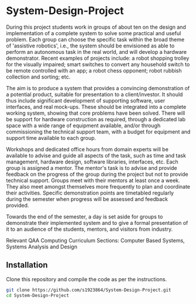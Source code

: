 # System-Design-Project

During this project students work in groups of about ten on the design and implementation of a complete system to solve some practical and useful problem. Each group can choose the specific task within the broad theme of 'assistive robotics', i.e., the system should be envisioned as able to perform an autonomous task in the real world, and will develop a hardware demonstrator. Recent examples of projects include: a robot shopping trolley for the visually impaired; smart switches to convert any household switch to be remote controlled with an app; a robot chess opponent; robot rubbish collection and sorting; etc.

The aim is to produce a system that provides a convincing demonstration of a potential product, suitable for presentation to a client/investor. It should thus include significant development of supporting software, user interfaces, and real mock-ups. These should be integrated into a complete working system, showing that core problems have been solved. There will be support for hardware construction as required, through a dedicated lab space with a wide range of equipment available, and/or through commissioning the technical support team, with a budget for equipment and support time available to each group.

Workshops and dedicated office hours from domain experts will be available to advise and guide all aspects of the task, such as time and task management, hardware design, software libraries, interfaces, etc. Each group is assigned a mentor. The mentor's task is to advise and provide feedback on the progress of the group during the project but not to provide technical support. Groups meet with their mentors at least once a week. They also meet amongst themselves more frequently to plan and coordinate their activities. Specific demonstration points are timetabled regularly during the semester when progress will be assessed and feedback provided.

Towards the end of the semester, a day is set aside for groups to demonstrate their implemented system and to give a formal presentation of it to an audience of the students, mentors, and visitors from industry.

Relevant QAA Computing Curriculum Sections: Computer Based Systems, Systems Analysis and Design



## Installation

Clone this repository and compile the code as per the instructions.

```bash
git clone https://github.com/s1923864/System-Design-Project.git
cd System-Design-Project
